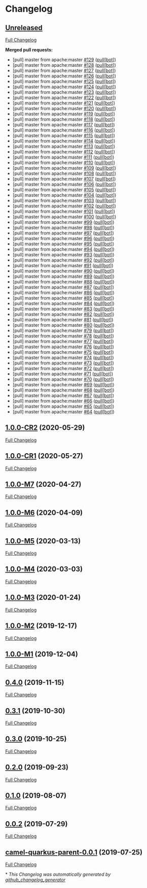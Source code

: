# Changelog

## [Unreleased](https://github.com/ipolyzos/camel-quarkus/tree/HEAD)

[Full Changelog](https://github.com/ipolyzos/camel-quarkus/compare/1.0.0-CR2...HEAD)

**Merged pull requests:**

- \[pull\] master from apache:master [\#129](https://github.com/ipolyzos/camel-quarkus/pull/129) ([pull[bot]](https://github.com/apps/pull))
- \[pull\] master from apache:master [\#128](https://github.com/ipolyzos/camel-quarkus/pull/128) ([pull[bot]](https://github.com/apps/pull))
- \[pull\] master from apache:master [\#127](https://github.com/ipolyzos/camel-quarkus/pull/127) ([pull[bot]](https://github.com/apps/pull))
- \[pull\] master from apache:master [\#126](https://github.com/ipolyzos/camel-quarkus/pull/126) ([pull[bot]](https://github.com/apps/pull))
- \[pull\] master from apache:master [\#125](https://github.com/ipolyzos/camel-quarkus/pull/125) ([pull[bot]](https://github.com/apps/pull))
- \[pull\] master from apache:master [\#124](https://github.com/ipolyzos/camel-quarkus/pull/124) ([pull[bot]](https://github.com/apps/pull))
- \[pull\] master from apache:master [\#123](https://github.com/ipolyzos/camel-quarkus/pull/123) ([pull[bot]](https://github.com/apps/pull))
- \[pull\] master from apache:master [\#122](https://github.com/ipolyzos/camel-quarkus/pull/122) ([pull[bot]](https://github.com/apps/pull))
- \[pull\] master from apache:master [\#121](https://github.com/ipolyzos/camel-quarkus/pull/121) ([pull[bot]](https://github.com/apps/pull))
- \[pull\] master from apache:master [\#120](https://github.com/ipolyzos/camel-quarkus/pull/120) ([pull[bot]](https://github.com/apps/pull))
- \[pull\] master from apache:master [\#119](https://github.com/ipolyzos/camel-quarkus/pull/119) ([pull[bot]](https://github.com/apps/pull))
- \[pull\] master from apache:master [\#118](https://github.com/ipolyzos/camel-quarkus/pull/118) ([pull[bot]](https://github.com/apps/pull))
- \[pull\] master from apache:master [\#117](https://github.com/ipolyzos/camel-quarkus/pull/117) ([pull[bot]](https://github.com/apps/pull))
- \[pull\] master from apache:master [\#116](https://github.com/ipolyzos/camel-quarkus/pull/116) ([pull[bot]](https://github.com/apps/pull))
- \[pull\] master from apache:master [\#115](https://github.com/ipolyzos/camel-quarkus/pull/115) ([pull[bot]](https://github.com/apps/pull))
- \[pull\] master from apache:master [\#114](https://github.com/ipolyzos/camel-quarkus/pull/114) ([pull[bot]](https://github.com/apps/pull))
- \[pull\] master from apache:master [\#113](https://github.com/ipolyzos/camel-quarkus/pull/113) ([pull[bot]](https://github.com/apps/pull))
- \[pull\] master from apache:master [\#112](https://github.com/ipolyzos/camel-quarkus/pull/112) ([pull[bot]](https://github.com/apps/pull))
- \[pull\] master from apache:master [\#111](https://github.com/ipolyzos/camel-quarkus/pull/111) ([pull[bot]](https://github.com/apps/pull))
- \[pull\] master from apache:master [\#110](https://github.com/ipolyzos/camel-quarkus/pull/110) ([pull[bot]](https://github.com/apps/pull))
- \[pull\] master from apache:master [\#109](https://github.com/ipolyzos/camel-quarkus/pull/109) ([pull[bot]](https://github.com/apps/pull))
- \[pull\] master from apache:master [\#108](https://github.com/ipolyzos/camel-quarkus/pull/108) ([pull[bot]](https://github.com/apps/pull))
- \[pull\] master from apache:master [\#107](https://github.com/ipolyzos/camel-quarkus/pull/107) ([pull[bot]](https://github.com/apps/pull))
- \[pull\] master from apache:master [\#106](https://github.com/ipolyzos/camel-quarkus/pull/106) ([pull[bot]](https://github.com/apps/pull))
- \[pull\] master from apache:master [\#105](https://github.com/ipolyzos/camel-quarkus/pull/105) ([pull[bot]](https://github.com/apps/pull))
- \[pull\] master from apache:master [\#104](https://github.com/ipolyzos/camel-quarkus/pull/104) ([pull[bot]](https://github.com/apps/pull))
- \[pull\] master from apache:master [\#103](https://github.com/ipolyzos/camel-quarkus/pull/103) ([pull[bot]](https://github.com/apps/pull))
- \[pull\] master from apache:master [\#102](https://github.com/ipolyzos/camel-quarkus/pull/102) ([pull[bot]](https://github.com/apps/pull))
- \[pull\] master from apache:master [\#101](https://github.com/ipolyzos/camel-quarkus/pull/101) ([pull[bot]](https://github.com/apps/pull))
- \[pull\] master from apache:master [\#100](https://github.com/ipolyzos/camel-quarkus/pull/100) ([pull[bot]](https://github.com/apps/pull))
- \[pull\] master from apache:master [\#99](https://github.com/ipolyzos/camel-quarkus/pull/99) ([pull[bot]](https://github.com/apps/pull))
- \[pull\] master from apache:master [\#98](https://github.com/ipolyzos/camel-quarkus/pull/98) ([pull[bot]](https://github.com/apps/pull))
- \[pull\] master from apache:master [\#97](https://github.com/ipolyzos/camel-quarkus/pull/97) ([pull[bot]](https://github.com/apps/pull))
- \[pull\] master from apache:master [\#96](https://github.com/ipolyzos/camel-quarkus/pull/96) ([pull[bot]](https://github.com/apps/pull))
- \[pull\] master from apache:master [\#95](https://github.com/ipolyzos/camel-quarkus/pull/95) ([pull[bot]](https://github.com/apps/pull))
- \[pull\] master from apache:master [\#94](https://github.com/ipolyzos/camel-quarkus/pull/94) ([pull[bot]](https://github.com/apps/pull))
- \[pull\] master from apache:master [\#93](https://github.com/ipolyzos/camel-quarkus/pull/93) ([pull[bot]](https://github.com/apps/pull))
- \[pull\] master from apache:master [\#92](https://github.com/ipolyzos/camel-quarkus/pull/92) ([pull[bot]](https://github.com/apps/pull))
- \[pull\] master from apache:master [\#91](https://github.com/ipolyzos/camel-quarkus/pull/91) ([pull[bot]](https://github.com/apps/pull))
- \[pull\] master from apache:master [\#90](https://github.com/ipolyzos/camel-quarkus/pull/90) ([pull[bot]](https://github.com/apps/pull))
- \[pull\] master from apache:master [\#89](https://github.com/ipolyzos/camel-quarkus/pull/89) ([pull[bot]](https://github.com/apps/pull))
- \[pull\] master from apache:master [\#88](https://github.com/ipolyzos/camel-quarkus/pull/88) ([pull[bot]](https://github.com/apps/pull))
- \[pull\] master from apache:master [\#87](https://github.com/ipolyzos/camel-quarkus/pull/87) ([pull[bot]](https://github.com/apps/pull))
- \[pull\] master from apache:master [\#86](https://github.com/ipolyzos/camel-quarkus/pull/86) ([pull[bot]](https://github.com/apps/pull))
- \[pull\] master from apache:master [\#85](https://github.com/ipolyzos/camel-quarkus/pull/85) ([pull[bot]](https://github.com/apps/pull))
- \[pull\] master from apache:master [\#84](https://github.com/ipolyzos/camel-quarkus/pull/84) ([pull[bot]](https://github.com/apps/pull))
- \[pull\] master from apache:master [\#83](https://github.com/ipolyzos/camel-quarkus/pull/83) ([pull[bot]](https://github.com/apps/pull))
- \[pull\] master from apache:master [\#82](https://github.com/ipolyzos/camel-quarkus/pull/82) ([pull[bot]](https://github.com/apps/pull))
- \[pull\] master from apache:master [\#81](https://github.com/ipolyzos/camel-quarkus/pull/81) ([pull[bot]](https://github.com/apps/pull))
- \[pull\] master from apache:master [\#80](https://github.com/ipolyzos/camel-quarkus/pull/80) ([pull[bot]](https://github.com/apps/pull))
- \[pull\] master from apache:master [\#79](https://github.com/ipolyzos/camel-quarkus/pull/79) ([pull[bot]](https://github.com/apps/pull))
- \[pull\] master from apache:master [\#78](https://github.com/ipolyzos/camel-quarkus/pull/78) ([pull[bot]](https://github.com/apps/pull))
- \[pull\] master from apache:master [\#77](https://github.com/ipolyzos/camel-quarkus/pull/77) ([pull[bot]](https://github.com/apps/pull))
- \[pull\] master from apache:master [\#76](https://github.com/ipolyzos/camel-quarkus/pull/76) ([pull[bot]](https://github.com/apps/pull))
- \[pull\] master from apache:master [\#75](https://github.com/ipolyzos/camel-quarkus/pull/75) ([pull[bot]](https://github.com/apps/pull))
- \[pull\] master from apache:master [\#74](https://github.com/ipolyzos/camel-quarkus/pull/74) ([pull[bot]](https://github.com/apps/pull))
- \[pull\] master from apache:master [\#73](https://github.com/ipolyzos/camel-quarkus/pull/73) ([pull[bot]](https://github.com/apps/pull))
- \[pull\] master from apache:master [\#72](https://github.com/ipolyzos/camel-quarkus/pull/72) ([pull[bot]](https://github.com/apps/pull))
- \[pull\] master from apache:master [\#71](https://github.com/ipolyzos/camel-quarkus/pull/71) ([pull[bot]](https://github.com/apps/pull))
- \[pull\] master from apache:master [\#70](https://github.com/ipolyzos/camel-quarkus/pull/70) ([pull[bot]](https://github.com/apps/pull))
- \[pull\] master from apache:master [\#69](https://github.com/ipolyzos/camel-quarkus/pull/69) ([pull[bot]](https://github.com/apps/pull))
- \[pull\] master from apache:master [\#68](https://github.com/ipolyzos/camel-quarkus/pull/68) ([pull[bot]](https://github.com/apps/pull))
- \[pull\] master from apache:master [\#67](https://github.com/ipolyzos/camel-quarkus/pull/67) ([pull[bot]](https://github.com/apps/pull))
- \[pull\] master from apache:master [\#66](https://github.com/ipolyzos/camel-quarkus/pull/66) ([pull[bot]](https://github.com/apps/pull))
- \[pull\] master from apache:master [\#65](https://github.com/ipolyzos/camel-quarkus/pull/65) ([pull[bot]](https://github.com/apps/pull))
- \[pull\] master from apache:master [\#64](https://github.com/ipolyzos/camel-quarkus/pull/64) ([pull[bot]](https://github.com/apps/pull))

## [1.0.0-CR2](https://github.com/ipolyzos/camel-quarkus/tree/1.0.0-CR2) (2020-05-29)

[Full Changelog](https://github.com/ipolyzos/camel-quarkus/compare/1.0.0-CR1...1.0.0-CR2)

## [1.0.0-CR1](https://github.com/ipolyzos/camel-quarkus/tree/1.0.0-CR1) (2020-05-27)

[Full Changelog](https://github.com/ipolyzos/camel-quarkus/compare/1.0.0-M7...1.0.0-CR1)

## [1.0.0-M7](https://github.com/ipolyzos/camel-quarkus/tree/1.0.0-M7) (2020-04-27)

[Full Changelog](https://github.com/ipolyzos/camel-quarkus/compare/1.0.0-M6...1.0.0-M7)

## [1.0.0-M6](https://github.com/ipolyzos/camel-quarkus/tree/1.0.0-M6) (2020-04-09)

[Full Changelog](https://github.com/ipolyzos/camel-quarkus/compare/1.0.0-M5...1.0.0-M6)

## [1.0.0-M5](https://github.com/ipolyzos/camel-quarkus/tree/1.0.0-M5) (2020-03-13)

[Full Changelog](https://github.com/ipolyzos/camel-quarkus/compare/1.0.0-M4...1.0.0-M5)

## [1.0.0-M4](https://github.com/ipolyzos/camel-quarkus/tree/1.0.0-M4) (2020-03-03)

[Full Changelog](https://github.com/ipolyzos/camel-quarkus/compare/1.0.0-M3...1.0.0-M4)

## [1.0.0-M3](https://github.com/ipolyzos/camel-quarkus/tree/1.0.0-M3) (2020-01-24)

[Full Changelog](https://github.com/ipolyzos/camel-quarkus/compare/1.0.0-M2...1.0.0-M3)

## [1.0.0-M2](https://github.com/ipolyzos/camel-quarkus/tree/1.0.0-M2) (2019-12-17)

[Full Changelog](https://github.com/ipolyzos/camel-quarkus/compare/1.0.0-M1...1.0.0-M2)

## [1.0.0-M1](https://github.com/ipolyzos/camel-quarkus/tree/1.0.0-M1) (2019-12-04)

[Full Changelog](https://github.com/ipolyzos/camel-quarkus/compare/0.4.0...1.0.0-M1)

## [0.4.0](https://github.com/ipolyzos/camel-quarkus/tree/0.4.0) (2019-11-15)

[Full Changelog](https://github.com/ipolyzos/camel-quarkus/compare/0.3.1...0.4.0)

## [0.3.1](https://github.com/ipolyzos/camel-quarkus/tree/0.3.1) (2019-10-30)

[Full Changelog](https://github.com/ipolyzos/camel-quarkus/compare/0.3.0...0.3.1)

## [0.3.0](https://github.com/ipolyzos/camel-quarkus/tree/0.3.0) (2019-10-25)

[Full Changelog](https://github.com/ipolyzos/camel-quarkus/compare/0.2.0...0.3.0)

## [0.2.0](https://github.com/ipolyzos/camel-quarkus/tree/0.2.0) (2019-09-23)

[Full Changelog](https://github.com/ipolyzos/camel-quarkus/compare/0.1.0...0.2.0)

## [0.1.0](https://github.com/ipolyzos/camel-quarkus/tree/0.1.0) (2019-08-07)

[Full Changelog](https://github.com/ipolyzos/camel-quarkus/compare/0.0.2...0.1.0)

## [0.0.2](https://github.com/ipolyzos/camel-quarkus/tree/0.0.2) (2019-07-29)

[Full Changelog](https://github.com/ipolyzos/camel-quarkus/compare/camel-quarkus-parent-0.0.1...0.0.2)

## [camel-quarkus-parent-0.0.1](https://github.com/ipolyzos/camel-quarkus/tree/camel-quarkus-parent-0.0.1) (2019-07-25)

[Full Changelog](https://github.com/ipolyzos/camel-quarkus/compare/0e8177815305790d7e79004a9e9f81a48d2b7c41...camel-quarkus-parent-0.0.1)



\* *This Changelog was automatically generated by [github_changelog_generator](https://github.com/github-changelog-generator/github-changelog-generator)*
